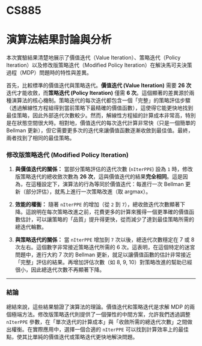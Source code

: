 # CS885
# 演算法結果討論與分析

本次實驗結果清楚地展示了價值迭代（Value Iteration）、策略迭代（Policy Iteration）以及修改版策略迭代（Modified Policy Iteration）在解決馬可夫決策過程（MDP）問題時的特性與差異。

首先，比較標準的價值迭代與策略迭代。**價值迭代 (Value Iteration)** 需要 **26 次**迭代才能收斂，而**策略迭代 (Policy Iteration)** 僅需 **6 次**。這個顯著的差異源於兩種演算法的核心機制。策略迭代的每次迭代都包含一個「完整」的策略評估步驟（透過解線性方程組得到當前策略下最精確的價值函數），這使得它能更快地找到最佳策略，因此外部迭代次數較少。然而，解線性方程組的計算成本非常高，特別是在狀態空間很大時。相對地，價值迭代的每次迭代計算非常快（只是一個簡單的 Bellman 更新），但它需要更多次的迭代來讓價值函數逐漸收斂到最佳值。最終，兩者找到了相同的最佳策略。

### 修改版策略迭代 (Modified Policy Iteration)

1.  **與價值迭代的關係：**
    當部分策略評估的迭代次數 (`nIterPPE`) 設為 `1` 時，修改版策略迭代的總收斂次數為 **26 次**，這與價值迭代的結果**完全相同**。這是因為，在這種設定下，演算法的行為等同於價值迭代：每進行一次 Bellman 更新（部分評估），就馬上進行一次策略改進（取 argmax）。

2.  **效能的權衡：**
    隨著 `nIterPPE` 的增加（從 `2` 到 `7`），總收斂迭代次數顯著下降。這說明在每次策略改進之前，花費更多的計算來獲得一個更準確的價值函數估計，可以讓策略的「品質」提升得更快，從而減少了達到最佳策略所需的總迭代輪數。

3.  **與策略迭代的關係：**
    當 `nIterPPE` 增加到 `7` 次以後，總迭代次數穩定在 7 或 8 次左右。這個數字非常接近策略迭代所需的 6 次。這表明，在這個特定的迷宮問題中，進行大約 7 次的 Bellman 更新，就足以讓價值函數的估計非常接近「完整」評估的結果。再增加評估次數（如 8, 9, 10）對策略改進的幫助已經很小，因此總迭代次數不再顯著下降。

---

### 結論

總結來說，這些結果驗證了演算法的理論。價值迭代和策略迭代是求解 MDP 的兩個極端方法。修改版策略迭代則提供了一個彈性的中間方案，允許我們透過調整 `nIterPPE` 參數，在「單次迭代的計算成本」與「收斂所需的總迭代次數」之間做出權衡。在實際應用中，選擇一個合適的 `nIterPPE` 可以找到計算效率上的最佳點，使其比單純的價值迭代或策略迭代更快地解決問題。
